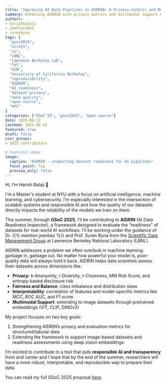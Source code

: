 ```yaml
---
title: "Improving AI Data Pipelines in AIDRIN: A Privacy-Centric and Multimodal Expansion"
summary: Enhancing AIDRIN with privacy metrics and multimodal support under mentorship from LBNL researchers as part of GSoC 2025.
authors: 
- harishbalaji
- jeanlucabez
- surenbyna
tags: [
  "gsoc2025",
  "osre25",
  "uc",
  "LBNL",
  "Lawrence Berkeley Lab",
  "lbl",
  "UCB",
  "University of California Berkeley",
  "reproducibility",
  "AIDRIN",
  "AI readiness",
  "dataset privacy",
  "data quality",
  "open source",
  "HPC"
]
categories: ["GSoC'25", "gsoc2025", "open source"]
date: 2025-06-12
lastmod: 2025-06-12
featured: true
draft: false
user_groups:
- 2025 Contributors

# Featured image
image:
  caption: "AIDRIN - inspecting dataset readiness for AI pipelines"
  focal_point: Top
  preview_only: false
---
```


Hi, I’m Harish Balaji 👋

I'm a Master's student at NYU with a focus on artificial intelligence, machine learning, and cybersecurity. I’m especially interested in the intersection of scalable systems and responsible AI and how the quality of our datasets directly impacts the reliability of the models we train on them.

This summer, through **GSoC 2025**, I’ll be contributing to **AIDRIN** (AI Data Readiness Inspector), a framework designed to evaluate the “readiness” of datasets for real-world AI workflows. I’ll be working under the guidance of Dr. {{% mention jeanbez %}} and Prof. Suren Byna from the [Scientific Data Management Group](https://crd.lbl.gov/divisions/scidata/sdm/) at Lawrence Berkeley National Laboratory (LBNL).

AIDRIN addresses a problem we often overlook in machine learning: garbage in, garbage out. No matter how powerful your model is, poor-quality data will always hold it back. AIDRIN helps data scientists assess their datasets across dimensions like:

- **Privacy**: k-Anonymity, l-Diversity, t-Closeness, MM Risk Score, and entropy-based disclosure risk  
- **Fairness and Balance**: class imbalance and distribution skew  
- **Interpretability**: correlation of features and model-specific metrics like MCC, ROC AUC, and F1 score  
- **Multimodal Support**: extending to image datasets through pretrained embeddings (ViT, CLIP, DINOv2)

My project focuses on two key goals:
1. Strengthening AIDRIN’s privacy and evaluation metrics for structured/tabular data  
2. Extending the framework to support image-based datasets and readiness assessments using deep vision embeddings

I’m excited to contribute to a tool that puts **responsible AI and transparency** front and center and I hope that by the end of the summer, researchers will have a more robust, interpretable, and reproducible way to prepare their data.

You can read my full GSoC 2025 proposal [here](https://drive.google.com/file/d/1RUyU2fHkc8GZ9vTj5SUr6jj84ZaRUvNt/view).
